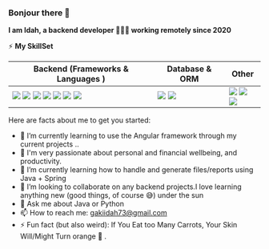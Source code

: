 ### Bonjour there 👋


**I am Idah, a backend developer 👩🏽‍💻 working remotely since 2020**

⚡ **My SkillSet**
<table>
    <thead>
        <tr>
            <th>Backend (Frameworks & Languages )</th>
            <th>Database & ORM</th>
            <th>Other</th>
        </tr>
    </thead>
    <tbody>
        <tr>
            <td>
                <img src="https://img.shields.io/badge/Node.js-43853D?style=for-the-badge&logo=node.js&logoColor=white" />
                <Img src="https://img.shields.io/badge/java-%23ED8B00.svg?style=for-the-badge&logo=java&logoColor=white" />
                <img src="https://img.shields.io/badge/Spring%20Boot-67AA3C?style=for-the-badge&logo=springboot&logoColor=white" />
                <img src="https://img.shields.io/badge/javascript-%23323330.svg?style=for-the-badge&logo=javascript&logoColor=%23F7DF1E" />
                <img src="https://img.shields.io/badge/typescript-%23007ACC.svg?style=for-the-badge&logo=typescript&logoColor=white" />
                <img src="https://img.shields.io/badge/angular-%23DD0031.svg?style=for-the-badge&logo=angular&logoColor=white" />
                <img src="https://img.shields.io/badge/Swagger-85EA2D?style=for-the-badge&logo=Swagger&logoColor=white" />
            </td>
            <td>
                <img src="https://img.shields.io/badge/MySQL-42759C?style=for-the-badge&logo=mysql&logoColor=white" />
                <img src="https://img.shields.io/badge/PostgreSQL-316192?style=for-the-badge&logo=postgresql&logoColor=white" />
            </td>
            <td>
                <img src="https://img.shields.io/badge/Python-F7F7F7?style=for-the-badge&logo=python&logoColor=3776AB" />
                <img src="https://img.shields.io/badge/Linux-F7F7F7?style=for-the-badge&logo=linux&logoColor=black" />
                <img src="https://img.shields.io/badge/Notion-white?style=for-the-badge&logo=notion&logoColor=black" />
            </td>
        </tr>
    </tbody>
</table>

Here are facts about me to get you started:

- 🔭 I’m currently learning to use the Angular framework through my current projects ..
- 🤩 I'm very passionate about personal and financial wellbeing, and productivity.
- 🌱 I’m currently learning how to handle and generate files/reports using Java + Spring
- 👯 I’m looking to collaborate on any backend projects.I love learning anything new (good things, of course 😅)  under the sun 
- 💬 Ask me about Java or Python
- 📫 How to reach me: gakiidah73@gmail.com
- ⚡ Fun fact (but also weird): If You Eat too Many Carrots, Your Skin Will/Might Turn orange 🍊 . 
